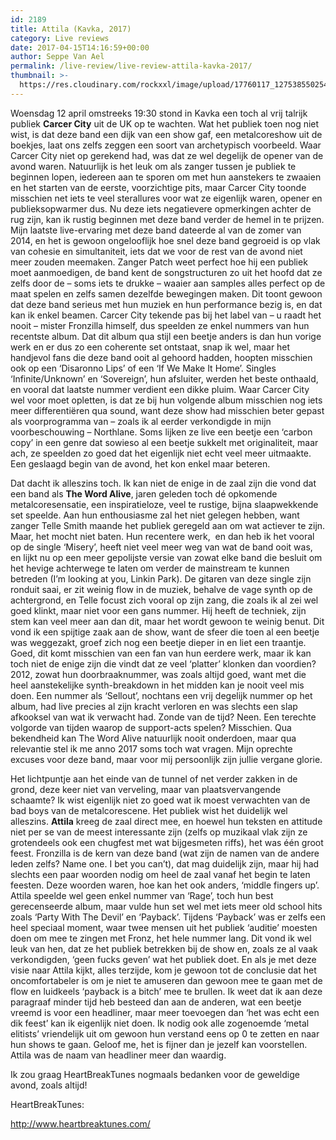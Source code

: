 ```yaml
---
id: 2189
title: Attila (Kavka, 2017)
category: Live reviews
date: 2017-04-15T14:16:59+00:00
author: Seppe Van Ael
permalink: /live-review/live-review-attila-kavka-2017/
thumbnail: >-
  https://res.cloudinary.com/rockxxl/image/upload/17760117_1275385502542608_7407701804862642949_ndqf.jpg
---
```

Woensdag 12 april omstreeks 19:30 stond in Kavka een toch al vrij talrijk publiek **Carcer City** uit de UK op te wachten. Wat het publiek toen nog niet wist, is dat deze band een dijk van een show gaf, een metalcoreshow uit de boekjes, laat ons zelfs zeggen een soort van archetypisch voorbeeld. Waar Carcer City niet op gerekend had, was dat ze wel degelijk de opener van de avond waren. Natuurlijk is het leuk om als zanger tussen je publiek te beginnen lopen, iedereen aan te sporen om met hun aanstekers te zwaaien en het starten van de eerste, voorzichtige pits, maar Carcer City toonde misschien net iets te veel sterallures voor wat ze eigenlijk waren, opener en publieksopwarmer dus. Nu deze iets negatievere opmerkingen achter de rug zijn, kan ik rustig beginnen met deze band verder de hemel in te prijzen. Mijn laatste live-ervaring met deze band dateerde al van de zomer van 2014, en het is gewoon ongelooflijk hoe snel deze band gegroeid is op vlak van cohesie en simultaniteit, iets dat we voor de rest van de avond niet meer zouden meemaken. Zanger Patch weet perfect hoe hij een publiek moet aanmoedigen, de band kent de songstructuren zo uit het hoofd dat ze zelfs door de – soms iets te drukke – waaier aan samples alles perfect op de maat spelen en zelfs samen dezelfde bewegingen maken. Dit toont gewoon dat deze band serieus met hun muziek en hun performance bezig is, en dat kan ik enkel beamen. Carcer City tekende pas bij het label van – u raadt het nooit – mister Fronzilla himself, dus speelden ze enkel nummers van hun recentste album. Dat dit album qua stijl een beetje anders is dan hun vorige werk en er dus zo een coherente set ontstaat, snap ik wel, maar het handjevol fans die deze band ooit al gehoord hadden, hoopten misschien ook op een ‘Disaronno Lips’ of een ‘If We Make It Home’. Singles ‘Infinite/Unknown’ en ‘Sovereign’, hun afsluiter, werden het beste onthaald, en vooral dat laatste nummer verdient een dikke pluim. Waar Carcer City wel voor moet opletten, is dat ze bij hun volgende album misschien nog iets meer differentiëren qua sound, want deze show had misschien beter gepast als voorprogramma van – zoals ik al eerder verkondigde in mijn voorbeschouwing – Northlane. Soms lijken ze live een beetje een ‘carbon copy’ in een genre dat sowieso al een beetje sukkelt met originaliteit, maar ach, ze speelden zo goed dat het eigenlijk niet echt veel meer uitmaakte. Een geslaagd begin van de avond, het kon enkel maar beteren.

Dat dacht ik alleszins toch. Ik kan niet de enige in de zaal zijn die vond dat een band als **The Word Alive**, jaren geleden toch dé opkomende metalcoresensatie, een inspiratieloze, veel te rustige, bijna slaapwekkende set speelde. Aan hun enthousiasme zal het niet gelegen hebben, want zanger Telle Smith maande het publiek geregeld aan om wat actiever te zijn. Maar, het mocht niet baten. Hun recentere werk,  en dan heb ik het vooral op de single ‘Misery’, heeft niet veel meer weg van wat de band ooit was, en lijkt nu op een meer gepolijste versie van zowat elke band die besluit om het hevige achterwege te laten om verder de mainstream te kunnen betreden (I’m looking at you, Linkin Park). De gitaren van deze single zijn ronduit saai, er zit weinig flow in de muziek, behalve de vage synth op de achtergrond, en Telle focust zich vooral op zijn zang, die zoals ik al zei wel goed klinkt, maar niet voor een gans nummer. Hij heeft de techniek, zijn stem kan veel meer aan dan dit, maar het wordt gewoon te weinig benut. Dit vond ik een spijtige zaak aan de show, want de sfeer die toen al een beetje was weggezakt, groef zich nog een beetje dieper in en liet een traantje. Goed, dit komt misschien van een fan van hun eerdere werk, maar ik kan toch niet de enige zijn die vindt dat ze veel ‘platter’ klonken dan voordien? 2012, zowat hun doorbraaknummer, was zoals altijd goed, want met die heel aanstekelijke synth-breakdown in het midden kan je nooit veel mis doen. Een nummer als ‘Sellout’, nochtans een vrij degelijk nummer op het album, had live precies al zijn kracht verloren en was slechts een slap afkooksel van wat ik verwacht had. Zonde van de tijd? Neen. Een terechte volgorde van tijden waarop de support-acts spelen? Misschien. Qua bekendheid kan The Word Alive natuurlijk nooit onderdoen, maar qua relevantie stel ik me anno 2017 soms toch wat vragen. Mijn oprechte excuses voor deze band, maar voor mij persoonlijk zijn jullie vergane glorie.

Het lichtpuntje aan het einde van de tunnel of net verder zakken in de grond, deze keer niet van verveling, maar van plaatsvervangende schaamte? Ik wist eigenlijk niet zo goed wat ik moest verwachten van de bad boys van de metalcorescene. Het publiek wist het duidelijk wel alleszins. **Attila** kreeg de zaal direct mee, en hoewel hun teksten en attitude niet per se van de meest interessante zijn (zelfs op muzikaal vlak zijn ze grotendeels ook een chugfest met wat bijgesmeten riffs), het was één groot feest. Fronzilla is de kern van deze band (wat zijn de namen van de andere leden zelfs? Name one. I bet you can’t), dat mag duidelijk zijn, maar hij had slechts een paar woorden nodig om heel de zaal vanaf het begin te laten feesten. Deze woorden waren, hoe kan het ook anders, ‘middle fingers up’. Attila speelde wel geen enkel nummer van ‘Rage’, toch hun best gerecenseerde album, maar vulde hun set wel met iets meer old school hits zoals ‘Party With The Devil’ en ‘Payback’. Tijdens ‘Payback’ was er zelfs een heel speciaal moment, waar twee mensen uit het publiek ‘auditie’ moesten doen om mee te zingen met Fronz, het hele nummer lang. Dit vond ik wel leuk van hen, dat ze het publiek betrekken bij de show en, zoals ze al vaak verkondigden, ‘geen fucks geven’ wat het publiek doet. En als je met deze visie naar Attila kijkt, alles terzijde, kom je gewoon tot de conclusie dat het oncomfortabeler is om je niet te amuseren dan gewoon mee te gaan met de flow en luidkeels ‘payback is a bitch’ mee te brullen. Ik weet dat ik aan deze paragraaf minder tijd heb besteed dan aan de anderen, wat een beetje vreemd is voor een headliner, maar meer toevoegen dan ‘het was echt een dik feest’ kan ik eigenlijk niet doen. Ik nodig ook alle zogenoemde ‘metal elitists’ vriendelijk uit om gewoon hun verstand eens op 0 te zetten en naar hun shows te gaan. Geloof me, het is fijner dan je jezelf kan voorstellen. Attila was de naam van headliner meer dan waardig.

Ik zou graag HeartBreakTunes nogmaals bedanken voor de geweldige avond, zoals altijd!

HeartBreakTunes:

http://www.heartbreaktunes.com/